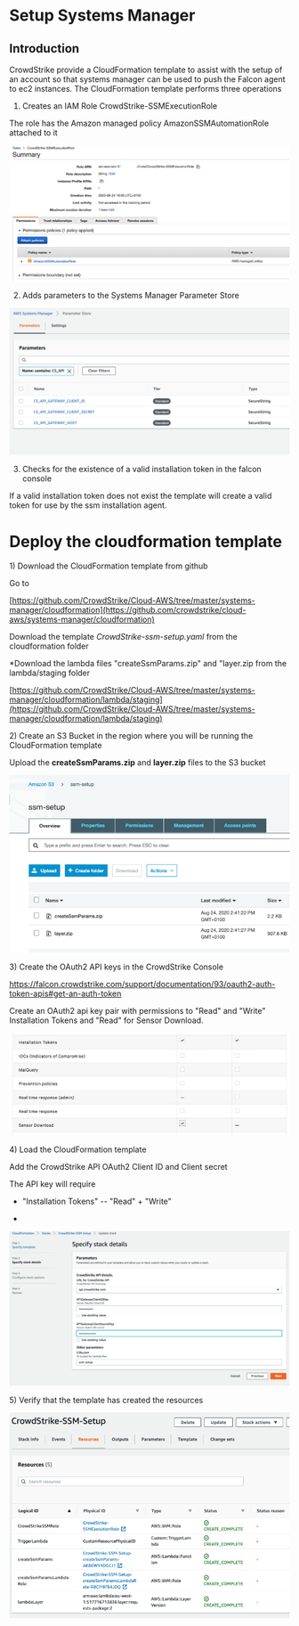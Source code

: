 Setup Systems Manager 
=====================

Introduction
------------

CrowdStrike provide a CloudFormation template to assist with the setup
of an account so that systems manager can be used to push the Falcon
agent to ec2 instances. The CloudFormation template performs three
operations

1.  Creates an IAM Role CrowdStrike-SSMExecutionRole

The role has the Amazon managed policy AmazonSSMAutomationRole attached
to it

![](media/image1.png)


2.  Adds parameters to the Systems Manager Parameter Store

![](media/image2.png)

3.  Checks for the existence of a valid installation token in the falcon
    console

If a valid installation token does not exist the template will create a
valid token for use by the ssm installation agent.

Deploy the cloudformation template
==================================

1\) Download the CloudFormation template from github

Go to

[https://github.com/CrowdStrike/Cloud-AWS/tree/master/systems-manager/cloudformation](https://github.com/crowdstrike/cloud-aws/systems-manager/cloudformation)

Download the template *CrowdStrike-ssm-setup.yaml* from the
cloudformation folder

*Download the lambda files "createSsmParams.zip" and "layer.zip from the
lambda/staging folder

[https://github.com/CrowdStrike/Cloud-AWS/tree/master/systems-manager/cloudformation/lambda/staging](https://github.com/CrowdStrike/Cloud-AWS/tree/master/systems-manager/cloudformation/lambda/staging)


2\) Create an S3 Bucket in the region where you will be running the
CloudFormation template

Upload the **createSsmParams.zip** and **layer.zip** files to the S3 bucket

![](media/image3.png)

3\) Create the OAuth2 API keys in the CrowdStrike Console

<https://falcon.crowdstrike.com/support/documentation/93/oauth2-auth-token-apis#get-an-auth-token>

Create an OAuth2 api key pair with permissions to "Read" and "Write"
Installation Tokens and "Read" for Sensor Download.

![](media/image6.png)

4\) Load the CloudFormation template

Add the CrowdStrike API OAuth2 Client ID and Client secret

The API key will require

-   "Installation Tokens" -- "Read" + "Write"

-   

![](media/image4.png)

5\) Verify that the template has created the resources

![](media/image5.png)
